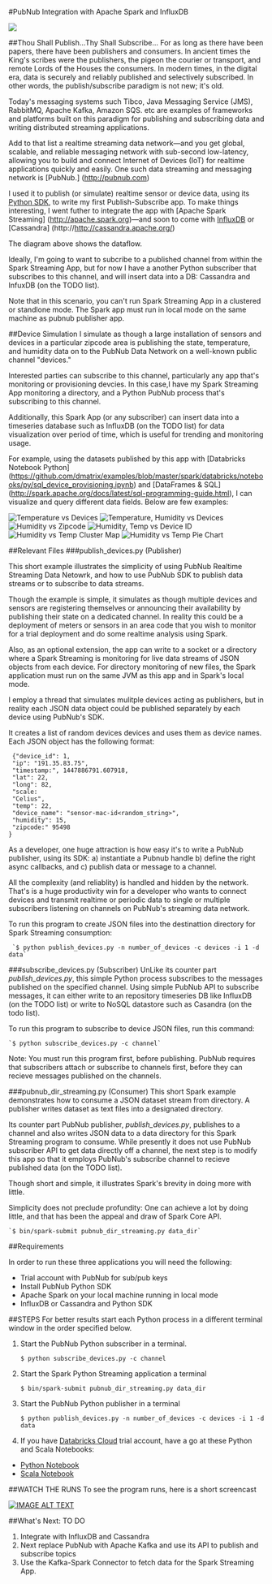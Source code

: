 #PubNub Integration with Apache Spark and InfluxDB

![](images/pubnub_spark.jpeg)


##Thou Shall Publish...Thy Shall Subscribe...
For as long as there have been papers, there have been publishers and consumers. 
In ancient times the King's scribes were the publishers, the pigeon the courier or transport, and remote Lords of the Houses the consumers. In modern times, in the digital era, data is securely and reliably published and selectively subscribed. In other words, the publish/subscribe paradigm is not new; it's old.

Today's messaging systems such Tibco, Java Messaging Service (JMS), RabbitMQ, Apache Kafka, Amazon SQS. etc are examples of frameworks and platforms built on this paradigm for publishing and subscribing data and writing distributed streaming applications.

Add to that list a realtime streaming data network—and you get global, scalable, and reliable messaging network with sub-second low-latency, allowing you to build and connect Internet of Devices (IoT) for realtime applications quickly and easily. One such data streaming and messaging network is [PubNub.] (http://pubnub.com)

I used it to publish (or simulate) realtime sensor or device data, using its [Python SDK](https://www.pubnub.com/developers/), to write my first Publish-Subscribe app. To make things interesting, I went futher to integrate the app with [Apache Spark Streaming] (http://apache.spark.org)—and soon to come with [InfluxDB](http://influxdb.com) or [Cassandra] (http://http://cassandra.apache.org/)

The diagram above shows the dataflow.

Ideally, I'm going to want to subcribe to a published channel from within the Spark Streaming App, but for now I have a another Python subscriber that subscribes to this channel, and will insert data into a DB: Cassandra and InfuxDB (on the TODO list).

Note that in this scenario, you can't run Spark Streaming App in a clustered or standlone mode. The Spark app must run in local mode on the same machine as pubnub publisher app.

##Device Simulation
I simulate as though a large installation of sensors and devices in a particular zipcode area is publishing the state, temperature, and humidity data on to the PubNub Data Network on a well-known public channel "devices."

Interested parties can subscribe to this channel, particularly any app that's monitoring or provisioning devcies. In this case,I have my Spark Streaming App monitoring a directory, and a Python PubNub process that's subscribing to this channel.

Additionally, this Spark App (or any subscriber) can insert data into a timeseries database such as InfluxDB (on the TODO list) for data visualization over period of time, which is useful for trending and monitoring usage.

For example, using the datasets published by this app with [Databricks Notebook Python] (https://github.com/dmatrix/examples/blob/master/spark/databricks/notebooks/py/sql_device_provisioning.ipynb) and [DataFrames & SQL] (http://spark.apache.org/docs/latest/sql-programming-guide.html), I can visualize and query different data fields. Below are few examples:


![](images/screen_3.png "Temperature vs Devices")
![](images/screen_1.png "Temperature, Humidity vs Devices")
![](images/screen_2.png "Humidity vs Zipcode")
![](images/screen_4.png "Humidity, Temp vs Device ID")
![](images/screen_5.png "Humidity vs Temp Cluster Map")
![](images/screen_6.png "Humidity vs Temp Pie Chart")


##Relevant Files
###publish_devices.py (Publisher)

This short example illustrates the simplicity of using PubNub Realtime Streaming Data Netowrk,
and how to use PubNub SDK to publish data streams or to subscribe to data streams.

Though the example is simple, it simulates as though multiple devices and sensors are registering themselves or announcing their availability by publishing their state on a dedicated channel. In reality this could be a deployment of meters or sensors in an area code that you wish to monitor for a trial deployment and do some realtime analysis using Spark.

Also, as an optional extension, the app can write to a socket or a directory where a Spark Streaming is monitoring for live
 data streams of JSON objects from each device. For directory monitoring of new files, the Spark application must run on the same JVM as this app and in Spark's local mode.

I employ a thread that simulates mulitple devices acting as publishers, but in reality each JSON data object could be published separately by each device using PubNub's SDK. 

It creates a list of random devices devices and uses them as device names. Each JSON object has the 
following format:

     {"device_id": 1,
     "ip": "191.35.83.75",  
     "timestamp:", 1447886791.607918,
     "lat": 22, 
     "long": 82, 
     "scale: 
     "Celius", 
     "temp": 22, 
     "device_name": "sensor-mac-id<random_string>",
     "humidity": 15,
     "zipcode:" 95498
    }
As a developer, one huge attraction is how easy it's to write a PubNub publisher, using its SDK: a) instantiate a Pubnub handle b) define the right async callbacks, and c) publish data or message to a channel. 

All the complexity (and reliablity) is handled and hidden by the network. That's is a huge productivity win for a developer who wants to connect devices and transmit realtime or periodic data to single or multiple subscribers listening on channels on PubNub's streaming data network.

 To run this program to create JSON files into the destinattion directory for Spark Streaming consumption:

     `$ python publish_devices.py -n number_of_devices -c devices -i 1 -d data`

###subscribe_devices.py (Subscriber)
UnLike its counter part *publish_devices.py*, this simple Python process subscribes to the messages published on the specified channel. Using simple PubNub API to subscribe messages, it can either write to an repository timeseries DB like InfluxDB (on the TODO list) or write to NoSQL datastore such as Casandra (on the todo list).

To run this program to subscribe to device JSON files, run this command:

    `$ python subscribe_devices.py -c channel`

Note: You must run this program first, before publishing. PubNub requires that subscribers attach or subscribe to channels first, before they can recieve messages published on the channels.


###pubnub_dir_streaming.py (Consumer)
 This short Spark example demonstrates how to consume a JSON dataset stream from directory. A publisher writes dataset as text files into a designated directory.

Its counter part PubNub publisher, *publish_devices.py*, publishes to a channel and also writes JSON data to a data directory
for this Spark Streaming program to consume. While presently it does not use PubNub subscriber API to get data directly off a channel, the next step is to modify this app so that it employs PubNub's subscribe channel to recieve published data (on the TODO list).

Though short and simple, it illustrates Spark's brevity in doing more with little. 

Simplicity does not preclude profundity: One can achieve a lot by doing little, and that has been the appeal and draw of Spark Core API.

    `$ bin/spark-submit pubnub_dir_streaming.py data_dir`

##Requirements

In order to run these three applications you will need the following:
- Trial account with PubNub for sub/pub keys
- Install PubNub Python SDK 
- Apache Spark on your local machine running in local mode
- InfluxDB or Cassandra and Python SDK

##STEPS 
For better results start each Python process in a different terminal window in the order specified below.

1. Start the PubNub Python subscriber in a terminal.

    `$ python subscribe_devices.py -c channel`

2. Start the Spark Python Streaming application a terminal

    
    `$ bin/spark-submit pubnub_dir_streaming.py data_dir`


3. Start the PubNub Python publisher in a terminal

     `$ python publish_devices.py -n number_of_devices -c devices -i 1 -d data`

4. If you have [Databricks Cloud](http://databricks.com) trial account, have a go at these Python and Scala Notebooks:

- [Python Notebook](https://github.com/dmatrix/examples/blob/master/spark/databricks/notebooks/py/sql_device_provisioning.ipynb)
- [Scala Notebook](https://github.com/dmatrix/examples/blob/master/spark/databricks/notebooks/scala/sql_scala_device_provisioning.scala)

##WATCH THE RUNS
To see the program runs, here is a short screencast

[![IMAGE ALT TEXT](http://img.youtube.com/vi/1jOgcxkCElg/0.jpg)](https://youtu.be/1jOgcxkCElg "PubNub in Action with Apache Spark Streaming")


##What's Next: TO DO 
1. Integrate with InfluxDB and Cassandra
2. Next replace PubNub with Apache Kafka and use its API to publish and subscribe topics
3. Use the Kafka-Spark Connector to fetch data for the Spark Streaming App.